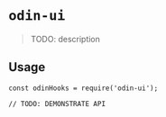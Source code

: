 # `odin-ui`

> TODO: description

## Usage

```
const odinHooks = require('odin-ui');

// TODO: DEMONSTRATE API
```

